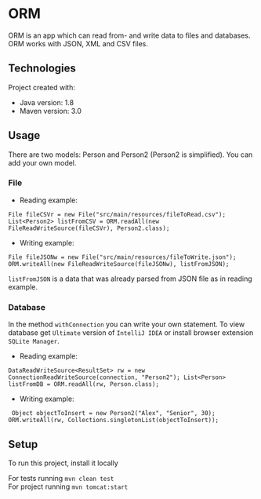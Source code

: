 # ORM

ORM is an app which can read from- and write data to files and databases. ORM works with JSON, XML and CSV files.

## Technologies

Project created with:

* Java version: 1.8
* Maven version: 3.0

## Usage

There are two models: Person and Person2 (Person2 is simplified). You can add your own model.

### File

* Reading example:

`File fileCSVr = new File("src/main/resources/fileToRead.csv");
List<Person2> listFromCSV = ORM.readAll(new FileReadWriteSource(fileCSVr), Person2.class);`

* Writing example:

`File fileJSONw = new File("src/main/resources/fileToWrite.json");
ORM.writeAll(new FileReadWriteSource(fileJSONw), listFromJSON);`

`listFromJSON` is a data that was already parsed from JSON file as in reading example.

### Database

In the method `withConnection` you can write your own statement. To view database get `Ultimate` version of `IntelliJ IDEA` or install browser extension `SQLite Manager`.

* Reading example:

`DataReadWriteSource<ResultSet> rw = new ConnectionReadWriteSource(connection, "Person2");
List<Person> listFromDB = ORM.readAll(rw, Person.class);`


* Writing example:

` Object objectToInsert = new Person2("Alex", "Senior", 30);
ORM.writeAll(rw, Collections.singletonList(objectToInsert));`

## Setup

To run this project, install it locally

For tests running `mvn clean test` \
For project running `mvn tomcat:start`